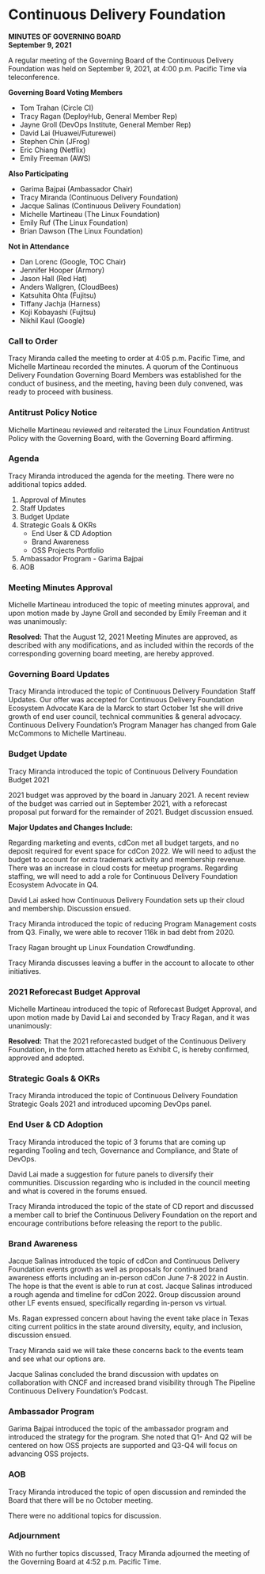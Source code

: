 # Continuous Delivery Foundation
**MINUTES OF GOVERNING BOARD**  
**September 9, 2021**
 
A regular meeting of the Governing Board of the Continuous Delivery Foundation was held on September 9, 2021, at 4:00 p.m. Pacific Time via teleconference.
 
**Governing Board Voting Members**
* Tom Trahan (Circle CI)
* Tracy Ragan (DeployHub, General Member Rep)
* Jayne Groll (DevOps Institute, General Member Rep)
* David Lai (Huawei/Futurewei)
* Stephen Chin (JFrog)
* Eric Chiang (Netflix)
* Emily Freeman (AWS)

**Also Participating**
* Garima Bajpai (Ambassador Chair)
* Tracy Miranda (Continuous Delivery Foundation)
* Jacque Salinas (Continuous Delivery Foundation)
* Michelle Martineau (The Linux Foundation)
* Emily Ruf (The Linux Foundation)
* Brian Dawson (The Linux Foundation)

**Not in Attendance**
* Dan Lorenc (Google, TOC Chair)
* Jennifer Hooper (Armory)
* Jason Hall (Red Hat)
* Anders Wallgren, (CloudBees)
* Katsuhita Ohta (Fujitsu)
* Tiffany Jachja (Harness)
* Koji Kobayashi (Fujitsu)
* Nikhil Kaul (Google)

### Call to Order
Tracy Miranda called the meeting to order at 4:05 p.m. Pacific Time, and Michelle Martineau recorded the minutes. A quorum of the Continuous Delivery Foundation Governing Board Members was established for the conduct of business, and the meeting, having been duly convened, was ready to proceed with business.

### Antitrust Policy Notice
Michelle Martineau reviewed and reiterated the Linux Foundation Antitrust Policy with the Governing Board, with the Governing Board affirming.

### Agenda
Tracy Miranda introduced the agenda for the meeting. There were no additional topics
added.

1. Approval of Minutes
2. Staff Updates
3. Budget Update
4. Strategic Goals & OKRs
    * End User & CD Adoption
    * Brand Awareness
    * OSS Projects Portfolio
5. Ambassador Program - Garima Bajpai
6. AOB

### Meeting Minutes Approval
Michelle Martineau introduced the topic of meeting minutes approval, and upon motion made by Jayne Groll and seconded by Emily Freeman and it was unanimously:

**Resolved:** That the August 12, 2021 Meeting Minutes are approved, as described with any modifications, and as included within the records of the corresponding governing board meeting, are hereby approved.


### Governing Board Updates

Tracy Miranda introduced the topic of Continuous Delivery Foundation Staff Updates. Our offer was accepted for Continuous Delivery Foundation Ecosystem Advocate Kara de la Marck to start October 1st she will drive growth of end user council, technical communities & general advocacy. Continuous Delivery Foundation’s Program Manager has changed from Gale McCommons to Michelle Martineau.

### Budget Update
Tracy Miranda introduced the topic of Continuous Delivery Foundation Budget 2021

2021 budget was approved by the board in January 2021. A recent review of the budget was carried out in September 2021, with a reforecast proposal put forward for the remainder of 2021. Budget discussion ensued.

**Major Updates and Changes Include:**

Regarding marketing and events, cdCon met all budget targets, and no deposit required for event space for cdCon 2022. We will need to adjust the budget to account for extra trademark activity and membership revenue. There was an increase in cloud costs for meetup programs. Regarding staffing, we will need to add a role for Continuous Delivery Foundation Ecosystem Advocate in Q4. 

David Lai asked how Continuous Delivery Foundation sets up their cloud and membership. Discussion ensued.

Tracy Miranda introduced the topic of reducing Program Management costs from Q3. Finally, we were able to recover 116k in bad debt from 2020.

Tracy Ragan brought up Linux Foundation Crowdfunding.

Tracy Miranda discusses leaving a buffer in the account to allocate to other initiatives.

### 2021 Reforecast Budget Approval
Michelle Martineau introduced the topic of Reforecast Budget Approval, and upon motion made by David Lai and seconded by Tracy Ragan, and it was unanimously:

**Resolved:** That the 2021 reforecasted budget of the Continuous Delivery Foundation, in the form attached hereto as Exhibit C, is hereby confirmed, approved and adopted.

### Strategic Goals & OKRs

Tracy Miranda introduced the topic of Continuous Delivery Foundation Strategic Goals 2021 and introduced upcoming DevOps panel.

### End User & CD Adoption

Tracy Miranda introduced the topic of 3 forums that are coming up regarding Tooling and tech, Governance and Compliance, and State of DevOps. 

David Lai made a suggestion for future panels to diversify their communities. Discussion regarding who is included in the council meeting and what is covered in the forums ensued.

Tracy Miranda introduced the topic of the state of CD report and discussed a member call to brief the Continuous Delivery Foundation on the report and encourage contributions before releasing the report to the public.

### Brand Awareness

Jacque Salinas introduced the topic of cdCon and Continuous Delivery Foundation events growth as well as proposals for continued brand awareness efforts including an in-person cdCon June 7-8 2022 in Austin. The hope is that the event is able to run at
cost. Jacque Salinas introduced a rough agenda and timeline for cdCon 2022. Group discussion around other LF events ensued, specifically regarding in-person vs virtual.

Ms. Ragan expressed concern about having the event take place in Texas citing current politics in the state around diversity, equity, and inclusion, discussion ensued. 

Tracy Miranda said we will take these concerns back to the events team and see what our options are.

Jacque Salinas concluded the brand discussion with updates on collaboration with CNCF and increased brand visibility through The Pipeline Continuous Delivery Foundation’s Podcast.

### Ambassador Program
Garima Bajpai introduced the topic of the ambassador program and introduced the strategy for the program. She noted that Q1- And Q2 will be centered on how OSS projects are supported and Q3-Q4 will focus on advancing OSS projects.

### AOB

Tracy Miranda introduced the topic of open discussion and reminded the Board that there will be no October meeting.

There were no additional topics for discussion. 

### Adjournment

With no further topics discussed, Tracy Miranda adjourned the meeting of the Governing Board at 4:52 p.m. Pacific Time.

